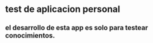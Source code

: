 <h1> test de aplicacion personal </h1>

<h2>el desarrollo de esta app es solo para testear conocimientos.</h2>
